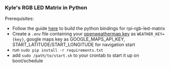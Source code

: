 ### Kyle's RGB LED Matrix in Python

Prerequisites:
 - Follow the guide [here](https://github.com/hzeller/rpi-rgb-led-matrix/blob/master/bindings/python/README.md) to
   build the python bindings for rpi-rgb-led-matrix
 - Create a `.env` file containing your [openweathermap key](https://home.openweathermap.org/users/sign_up) as `WEATHER_KEY={key}`, google maps key as GOOGLE_MAPS_API_KEY, START_LATITUDE/START_LONGITUDE for navigation start
 - run `sudo pip install -r requirements.txt`
 - add `sudo /path/to/start.sh` to your crontab to start it up on boot/schedule
